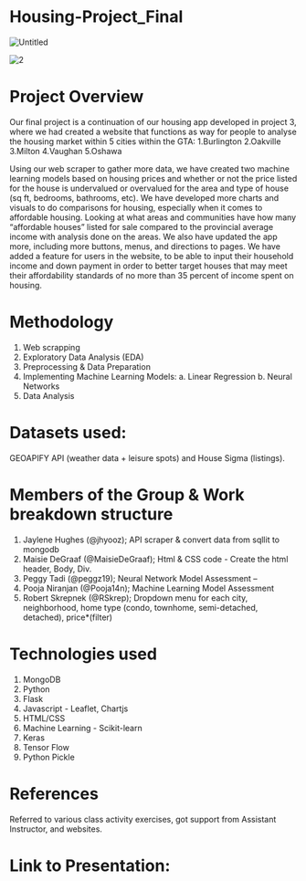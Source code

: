 # Housing-Project_Final

![Untitled](https://github.com/MaisieDeGraaf/Housing-Project_Final/assets/144713762/44281161-46f8-4a06-9498-130eaa0b7516)

![2](https://github.com/MaisieDeGraaf/Housing-Project_Final/assets/144713762/066caac3-d220-4396-ad49-07a069b73cd3)


# Project Overview
Our final project is a continuation of our housing app developed in project 3, where we had created a  website that functions as way for people to analyse the housing market within 5 cities within the GTA:
1.Burlington
2.Oakville
3.Milton
4.Vaughan
5.Oshawa

Using our web scraper to gather more data, we have created two machine learning models based on housing prices and whether or not the price listed for the house is undervalued or overvalued for the area and type of house (sq ft, bedrooms, bathrooms, etc). We have developed more charts and visuals to do comparisons for housing, especially when it comes to affordable housing. Looking at what areas and communities have how many “affordable houses” listed for sale compared to the provincial average income with analysis done on the areas. We also have updated the app more, including more buttons, menus, and directions to pages. We have added a feature for users in the website, to be able to input their household income and down payment in order to better target houses that may meet their affordability standards of no more than 35 percent of income spent on housing.

# Methodology
1. Web scrapping
2. Exploratory Data Analysis (EDA)
3. Preprocessing & Data Preparation
4. Implementing Machine Learning Models:
   a. Linear Regression
   b. Neural Networks
5. Data Analysis

# Datasets used:
GEOAPIFY API (weather data + leisure spots) and House Sigma (listings).

# Members of the Group & Work breakdown structure
1. Jaylene Hughes (@jhyooz); API scraper & convert data from sqllit to mongodb
2. Maisie DeGraaf (@MaisieDeGraaf); Html & CSS code - Create the html header, Body, Div.
3. Peggy Tadi (@peggz19); Neural Network Model Assessment – 
4. Pooja Niranjan (@Pooja14n); Machine Learning Model Assessment
5. Robert Skrepnek (@RSkrep); Dropdown menu for each city, neighborhood, home type (condo, townhome, semi-detached, detached), price*(filter)

# Technologies used
1. MongoDB
2. Python
3. Flask
4. Javascript - Leaflet, Chartjs
5. HTML/CSS
6. Machine Learning - Scikit-learn
7. Keras
8. Tensor Flow
9. Python Pickle

# References
Referred to various class activity exercises, got support from Assistant Instructor, and websites.

# Link to Presentation:
